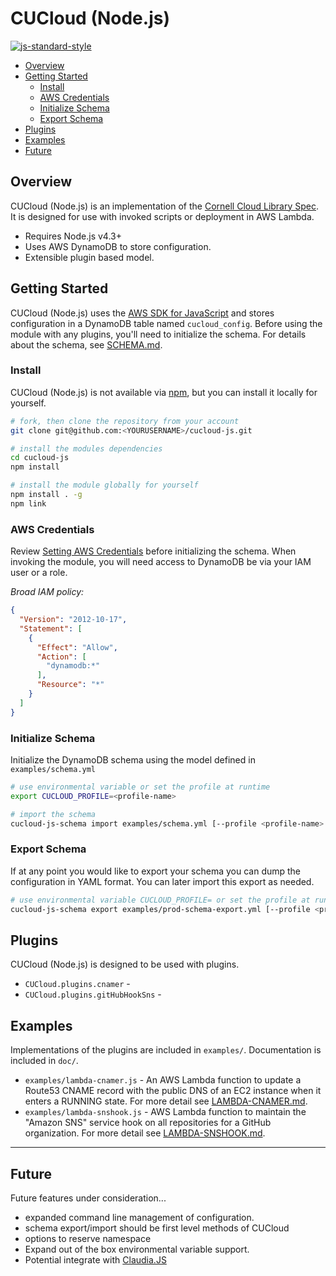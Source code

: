 # CUCloud (Node.js)

[![js-standard-style](https://img.shields.io/badge/code%20style-standard-brightgreen.svg)](http://standardjs.com/)

<!-- TOC depthFrom:2 depthTo:4 withLinks:1 updateOnSave:1 orderedList:0 -->

- [Overview](#overview)
- [Getting Started](#getting-started)
	- [Install](#install)
	- [AWS Credentials](#aws-credentials)
	- [Initialize Schema](#initialize-schema)
	- [Export Schema](#export-schema)
- [Plugins](#plugins)
- [Examples](#examples)
- [Future](#future)

<!-- /TOC -->
## Overview

CUCloud (Node.js) is an implementation of the [Cornell Cloud Library Spec](https://github.com/CU-CloudCollab/Cloud-Library-Spec). It is designed for use with invoked scripts or deployment in AWS Lambda.

* Requires Node.js v4.3+
* Uses AWS DynamoDB to store configuration.
* Extensible plugin based model.

## Getting Started

CUCloud (Node.js) uses the [AWS SDK for JavaScript](https://www.npmjs.com/package/aws-sdk) and stores configuration in a DynamoDB table named `cucloud_config`. Before using the module with any plugins, you'll need to initialize the schema. For details about the schema, see [SCHEMA.md](doc/SCHEMA.md).

### Install

CUCloud (Node.js) is not available via [npm](https://www.npmjs.com/), but you can install it locally for yourself.

```bash
# fork, then clone the repository from your account
git clone git@github.com:<YOURUSERNAME>/cucloud-js.git

# install the modules dependencies
cd cucloud-js
npm install

# install the module globally for yourself
npm install . -g
npm link
```

### AWS Credentials

Review [Setting AWS Credentials](http://docs.aws.amazon.com/AWSJavaScriptSDK/guide/node-configuring.html#Setting_AWS_Credentials) before initializing the schema. When invoking the module, you will need access to DynamoDB be via your IAM user or a role.

*Broad IAM policy:*
```json
{
  "Version": "2012-10-17",
  "Statement": [
    {
      "Effect": "Allow",
      "Action": [
        "dynamodb:*"
      ],
      "Resource": "*"
    }
  ]
}
```

### Initialize Schema

Initialize the DynamoDB schema using the model defined in `examples/schema.yml`

```bash
# use environmental variable or set the profile at runtime
export CUCLOUD_PROFILE=<profile-name>

# import the schema
cucloud-js-schema import examples/schema.yml [--profile <profile-name> ]
```

### Export Schema

If at any point you would like to export your schema you can dump the configuration in YAML format. You can later import this export as needed.

```bash
# use environmental variable CUCLOUD_PROFILE= or set the profile at runtime
cucloud-js-schema export examples/prod-schema-export.yml [--profile <profile-name> ]
```

## Plugins

CUCloud (Node.js) is designed to be used with plugins.

* `CUCloud.plugins.cnamer` -
* `CUCloud.plugins.gitHubHookSns` -

## Examples

Implementations of the plugins are included in `examples/`. Documentation is included in `doc/`.

* `examples/lambda-cnamer.js` - An AWS Lambda function to update a Route53 CNAME record with the public DNS of an EC2 instance when it enters a RUNNING state. For more detail see [LAMBDA-CNAMER.md](doc/LAMBDA-CNAMER.md).
* `examples/lambda-snshook.js` - AWS Lambda function to maintain the "Amazon SNS" service hook on all repositories for a GitHub organization. For more detail see [LAMBDA-SNSHOOK.md](doc/LAMBDA-SNSHOOK.md).

---

## Future

Future features under consideration...

* expanded command line management of configuration.
* schema export/import should be first level methods of CUCloud
* options to reserve namespace
* Expand out of the box environmental variable support.
* Potential integrate with [Claudia.JS](https://github.com/claudiajs/claudia)
